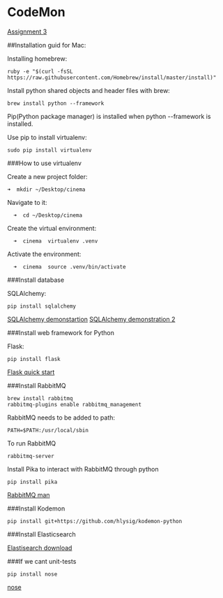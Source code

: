 CodeMon
=======

[Assignment 3](https://github.com/reykjavik-university/2014-T-514-VEFT/blob/master/Week12/project3.md)


##Installation guid for Mac:

Installing homebrew:

    ruby -e "$(curl -fsSL https://raw.githubusercontent.com/Homebrew/install/master/install)"

Install python shared objects and header files with brew:

    brew install python --framework
    
Pip(Python package manager) is installed when python --framework is installed.

Use pip to install virtualenv:

    sudo pip install virtualenv
    
    
    
###How to use virtualenv

  Create a new project folder:
  
    ➜  mkdir ~/Desktop/cinema
    
  Navigate to it:
  
	  ➜  cd ~/Desktop/cinema
	  
  Create the virtual environment:
  
	  ➜  cinema  virtualenv .venv
	  
  Activate the environment:
  
	  ➜  cinema  source .venv/bin/activate
	  
	  
###Install database

SQLAlchemy:

    pip install sqlalchemy

[SQLAlchemy demonstartion](https://github.com/reykjavik-university/2014-T-514-VEFT/blob/master/Week09/lab_assignments_for_week_9.md)
[SQLAlchemy demonstration 2](http://docs.sqlalchemy.org/en/rel_0_9/orm/tutorial.html)


###Install web framework for Python

Flask:

    pip install flask
    
[Flask quick start](http://flask.pocoo.org/docs/0.10/quickstart/#quickstart)


###Install RabbitMQ

	brew install rabbitmq
	rabbitmq-plugins enable rabbitmq_management
	
RabbitMQ needs to be added to path:

	PATH=$PATH:/usr/local/sbin
	
To run RabbitMQ

	rabbitmq-server
	
Install Pika to interact with RabbitMQ through python

	pip install pika
	
[RabbitMQ man](http://www.rabbitmq.com/man/rabbitmqctl.1.man.html)

###Install Kodemon

	pip install git+https://github.com/hlysig/kodemon-python


###Install Elasticsearch

[Elastisearch download](http://www.elasticsearch.org/overview/elkdownloads/)

###If we cant unit-tests

    pip install nose
    
[nose](https://nose.readthedocs.org/en/latest/)



	
